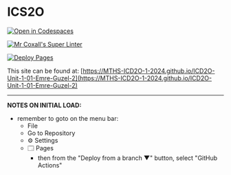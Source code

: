 # ICS2O

[![Open in Codespaces](https://classroom.github.com/assets/launch-codespace-2972f46106e565e64193e422d61a12cf1da4916b45550586e14ef0a7c637dd04.svg)](https://classroom.github.com/open-in-codespaces?assignment_repo_id=18088117)

[![Mr Coxall's Super Linter](https://github.com/MTHS-ICD2O-1-2024/ICD2O-Unit-1-01-Emre-Guzel-2/workflows/Mr%20Coxall's%20Super%20Linter/badge.svg)](https://github.com/MTHS-ICD2O-1-2024/ICD2O-Unit-1-01-Emre-Guzel-2/actions)

[![Deploy Pages](https://github.com/MTHS-ICD2O-1-2024/ICD2O-Unit-1-01-Emre-Guzel-2/workflows/Deploy%20Pages/badge.svg)](https://github.com/MTHS-ICD2O-1-2024/ICD2O-Unit-1-01-Emre-Guzel-2/actions)

This site can be found at: [https://MTHS-ICD2O-1-2024.github.io/ICD2O-Unit-1-01-Emre-Guzel-2](https://MTHS-ICD2O-1-2024.github.io/ICD2O-Unit-1-01-Emre-Guzel-2)

---

**NOTES ON INITIAL LOAD:**
- remember to goto on the menu bar:
  - File
  - Go to Repository
  - ⚙ Settings
  - 🗔 Pages
    - then from the "Deploy from a branch ▼" button, select "GitHub Actions"
